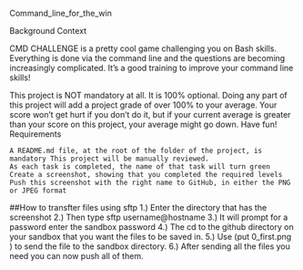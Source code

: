 Command_line_for_the_win

Background Context

CMD CHALLENGE is a pretty cool game challenging you on Bash skills. Everything is done via the command line and the questions are becoming increasingly complicated. It’s a good training to improve your command line skills!

This project is NOT mandatory at all. It is 100% optional. Doing any part of this project will add a project grade of over 100% to your average. Your score won’t get hurt if you don’t do it, but if your current average is greater than your score on this project, your average might go down. Have fun!
Requirements

    A README.md file, at the root of the folder of the project, is mandatory This project will be manually reviewed.
    As each task is completed, the name of that task will turn green
    Create a screenshot, showing that you completed the required levels
    Push this screenshot with the right name to GitHub, in either the PNG or JPEG format

##How to transfter files using sftp
1.) Enter the directory that has the screenshot
2.) Then type sftp username@hostname
3.) It will prompt for a password enter the sandbox password
4.) The cd to the github directory on your sandbox that you want the files to be saved in.
5.) Use (put 0_first.png ) to send the file to the sandbox directory.
6.) After sending all the files you need you can now push all of them.
